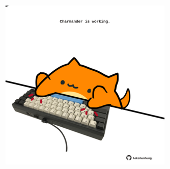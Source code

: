 <!-- built at 26/11/2024, 03:11:11 UTC -->
<p align="center">
  <img width="500" height="500" src="./ReadmeImage.svg">
</p>
